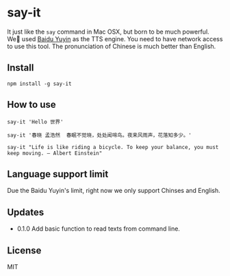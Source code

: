 # say-it

It just like the `say` command in Mac OSX, but born to be much powerful. We used [Baidu Yuyin](http://yuyin.baidu.com/) as the TTS engine. You need to have network access to use this tool. The pronunciation of Chinese is much better than English.

## Install

    npm install -g say-it

## How to use

  `say-it 'Hello 世界'`

  `say-it '春晓 孟浩然  春眠不觉晓，处处闻啼鸟。夜来风雨声，花落知多少。'`

  `say-it "Life is like riding a bicycle. To keep your balance, you must keep moving. ― Albert Einstein"`

## Language support limit
  Due the Baidu Yuyin's limit, right now we only support Chinses and English.

## Updates

  * 0.1.0 Add basic function to read texts from command line.

## License

  MIT


